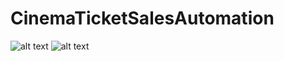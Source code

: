 # CinemaTicketSalesAutomation

![alt text](https://i.hizliresim.com/j0e317q.png)
![alt text](https://resimyukle.io/r/SZn7xTI8fH)
